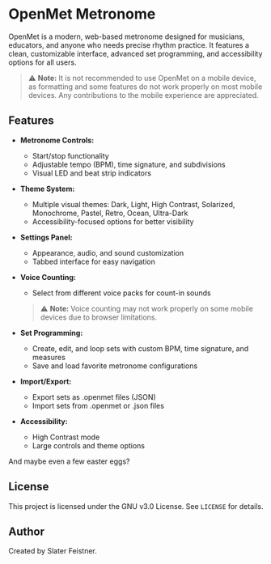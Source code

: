 # OpenMet Metronome

OpenMet is a modern, web-based metronome designed for musicians, educators, and anyone who needs precise rhythm practice. It features a clean, customizable interface, advanced set programming, and accessibility options for all users.

  > ⚠️ **Note:** It is not recommended to use OpenMet on a mobile device, as formatting and some features do not work properly on most mobile devices. Any contributions to the mobile experience are appreciated.

## Features

- **Metronome Controls:**
  - Start/stop functionality
  - Adjustable tempo (BPM), time signature, and subdivisions
  - Visual LED and beat strip indicators

- **Theme System:**
  - Multiple visual themes: Dark, Light, High Contrast, Solarized, Monochrome, Pastel, Retro, Ocean, Ultra-Dark
  - Accessibility-focused options for better visibility

- **Settings Panel:**
  - Appearance, audio, and sound customization
  - Tabbed interface for easy navigation

- **Voice Counting:**
  - Select from different voice packs for count-in sounds

  > ⚠️ **Note:** Voice counting may not work properly on some mobile devices due to browser limitations.
  

- **Set Programming:**
  - Create, edit, and loop sets with custom BPM, time signature, and measures
  - Save and load favorite metronome configurations

- **Import/Export:**
  - Export sets as .openmet files (JSON)
  - Import sets from .openmet or .json files

- **Accessibility:**
  - High Contrast mode
  - Large controls and theme options

And maybe even a few easter eggs?

## License

This project is licensed under the GNU v3.0 License. See `LICENSE` for details.

## Author

Created by Slater Feistner.
